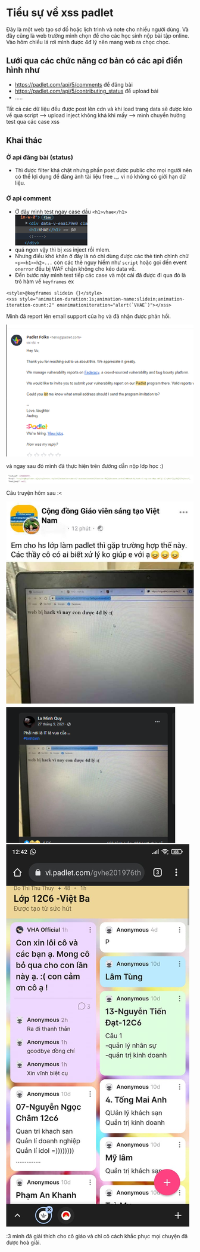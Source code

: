 # Tiểu sự về xss padlet

Đây là một web tạo sơ đồ hoặc lịch trình và note cho nhiều người dùng.
Và đây cũng là web trường mình chọn để cho các học sinh nộp bài tập online.
Vào hôm chiều lá rơi mình được 4đ lý nên mang web ra chọc chọc.
## Lưới qua các chức năng cơ bản có các api điển hình như

 - https://padlet.com/api/5/comments để đăng bài
 - https://padlet.com/api/5/contributing_status để upload bài
 - .....

Tất cả các dữ liệu đều được post lên cdn và khi load trang data sẽ được kéo về qua script 
--> upload inject không khả khi mấy 
--> mình chuyển hướng test qua các case xss

## Khai thác

### Ở api đăng bài (status) 

- Thì được filter khá chặt nhưng phần post được public cho mọi người nên có thể lợi dụng để đăng ảnh tài liệu free ._. vì nó không có giới hạn dữ liệu.

### Ở api comment

- Ở đây mình test ngay case đầu
`<h1>vhae</h1>`
![h1](https://raw.githubusercontent.com/VHAE04/Report_web_security_vulnerabilities/main/padlet/images/h1.PNG)
- quá ngon vậy thì bị xss inject rồi mlem.
- Nhưng điều khó khăn ở đây là nó chỉ dùng được các thẻ tinh chỉnh chữ 
`<p><h1><h2>...` còn các thẻ nguy hiểm như `script` hoặc gọi đến event `onerror` đều bị WAF chặn không cho kéo data về.
- Đến bước này mình test tiếp các case và một cái đã được đi qua đó là trỏ hàm về `keyframes`
ex 
```
<style>@keyframes slidein {}</style>
<xss style="animation-duration:1s;animation-name:slidein;animation-iteration-count:2" onanimationiteration="alert(`VHAE`)"></xss>
```

Mình đã report lên email support của họ và đã nhận được phản hồi.

![pad xss](https://github.com/VHAE04/Report_web_security_vulnerabilities/blob/main/padlet/images/report.PNG?raw=true)

và ngay sau đó mình đã thực hiện trên đường dẫn nộp lớp học :) 

![anh xss](https://github.com/VHAE04/Report_web_security_vulnerabilities/blob/main/padlet/images/inject.jpg?raw=true)

Câu truyện hôm sau :<

![](https://github.com/VHAE04/Report_web_security_vulnerabilities/blob/main/padlet/images/cogiao.jpg?raw=true)
![](https://github.com/VHAE04/Report_web_security_vulnerabilities/blob/main/padlet/images/voz.PNG?raw=true)
![](https://github.com/VHAE04/Report_web_security_vulnerabilities/blob/main/padlet/images/xinloi.jpg?raw=true)

:3 mình đã giải thích cho cô giáo và chỉ cô cách khắc phục mọi chuyện đã được hoà giải.
